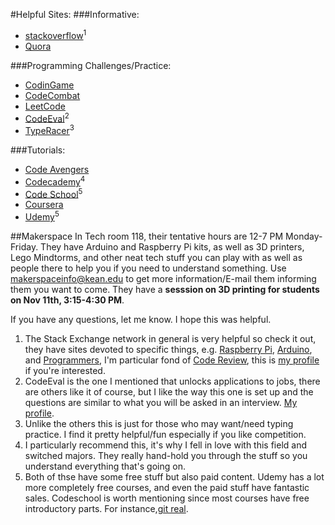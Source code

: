 #Helpful Sites:
###Informative:
- [stackoverflow](http://stackoverflow.com/)<sup>1</sup>
- [Quora](https://www.quora.com/)

###Programming Challenges/Practice:
- [CodinGame](https://www.codingame.com/) 
- [CodeCombat](https://codecombat.com/)
- [LeetCode](https://leetcode.com/)
- [CodeEval](https://www.codeeval.com/)<sup>2</sup>
- [TypeRacer](http://play.typeracer.com/)<sup>3</sup>

###Tutorials:
- [Code Avengers](https://www.codeavengers.com/)
- [Codecademy](https://www.codecademy.com/)<sup>4</sup>
- [Code School](https://www.codeschool.com/)<sup>5</sup>
- [Coursera](https://www.coursera.org/)
- [Udemy](https://www.udemy.com/)<sup>5</sup>


##Makerspace
In Tech room 118, their tentative hours are 12-7 PM Monday-Friday. They have Arduino and Raspberry Pi kits, as well as 3D printers, Lego Mindtorms, and other neat tech stuff you can play with as well as people there to help you if you need to understand something. Use makerspaceinfo@kean.edu to get more information/E-mail them informing them you want to come. They have a **sesssion on 3D printing for students on Nov 11th, 3:15-4:30 PM**.

If you have any questions, let me know. I hope this was helpful.

1. The Stack Exchange network in general is very helpful so check it out, they have sites devoted to specific things, e.g. [Raspberry Pi](http://raspberrypi.stackexchange.com/), [Arduino](http://arduino.stackexchange.com/), and [Programmers](http://programmers.stackexchange.com/), I'm particular fond of [Code Review](http://codereview.stackexchange.com/), this is [my profile](http://codereview.stackexchange.com/users/49181/legato) if you're interested.
2. CodeEval is the one I mentioned that unlocks applications to jobs, there are others like it of course, but I like the way this one is set up and the questions are similar to what you will be asked in an interview. [My profile](https://www.codeeval.com/profile/Javaliant/).
3. Unlike the others this is just for those who may want/need typing practice. I find it pretty helpful/fun especially if you like competition.
4. I particularly recommend this, it's why I fell in love with this field and switched majors. They really hand-hold you through the stuff so you understand everything that's going on.
5. Both of thse have some free stuff but also paid content. Udemy has a lot more completely free courses, and even the paid stuff have fantastic sales. Codeschool is worth mentioning since most courses have free introductory parts. For instance,[git real](https://www.codeschool.com/courses/git-real).
